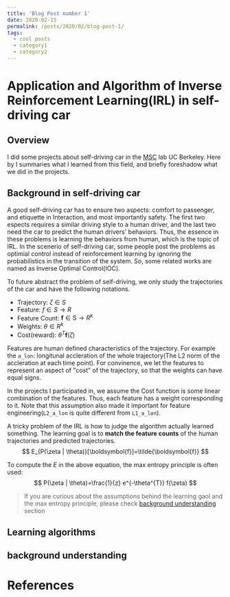 ```yaml
---
title: 'Blog Post number 1'
date: 2020-02-15
permalink: /posts/2020/02/blog-post-1/
tags:
  - cool posts
  - category1
  - category2
---
```


# Application and Algorithm of Inverse Reinforcement Learning(IRL) in self-driving car


## Overview

I did some projects about self-driving car in the [MSC](https://yangcyself.github.io/) lab UC Berkeley. Here by I summaries what I learned from this field, and briefly foreshadow what we did in the projects.

## Background in self-driving car

A good self-driving car has to ensure two aspects: comfort to passenger, and etiquette in Interaction, and most importantly safety. The first two espects requires a similar driving style to a human driver, and the last two need the car to predict the human drivers' behaviors. Thus, the essence in these problems is learning the behaviors from human, which is the topic of IRL. In the scenerio of self-driving car, some people post the problems as optimial control instead of reinforcement learning by ignoring the probabilistics in the transition of the system. So, some related works are named as Inverse Optimal Control(IOC).

To future abstract the problem of self-driving, we only study the trajectories of the car and have the following notations.

- Trajectory: $\zeta \in S$
- Feature: $f \in S \rightarrow R$
- Feature Count: $\boldsymbol{f} \in \mathrm{S} \rightarrow R^{k}$
- Weights: $\theta \in R^{k}$
- Cost(reward): $\theta^{T} \boldsymbol{f}(\zeta)$

Features are human defined characteristics of the trajectory. For example the `a_lon`: longitunal accleration of the whole trajectory(The L2 norm of the accleration at each time point). For convinence, we let the features to represent an aspect of "cost" of the trajectory, so that the weights can have equal signs.

In the projects I participated in, we assume the Cost function is some linear combination of the features. Thus, each feature has a weight corresponding to it. Note that this assumption also made it important for feature engineering(`L2_a_lon` is quite different from `L1_a_lon`).

A tricky problem of the IRL is how to judge the algorithm actually learned something. The learning goal is to **match the feature counts** of the human trajectories and predicted trajectories.
$$
E_{P(\zeta | \theta)}[\boldsymbol{f}]=\tilde{\boldsymbol{f}}
$$


To compute the $E$ in the above equation, the max entropy principle is often used:
$$
P(\zeta | \theta)=\frac{1}{z} e^{-\theta^{T}} f(\zeta)
$$

> If you are curious about the assumptions behind the learning gaol and the max entropy principle, please check [background understanding](#background-understanding) section

## Learning algorithms



## background understanding

# References
